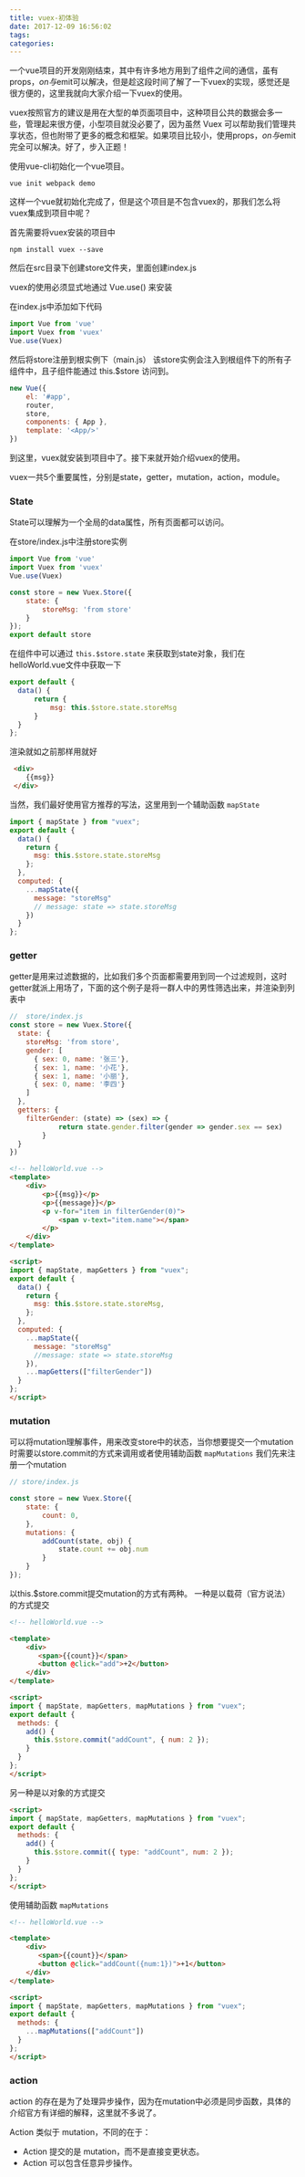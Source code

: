 ```yaml
---
title: vuex-初体验
date: 2017-12-09 16:56:02
tags:
categories:
---
```


一个vue项目的开发刚刚结束，其中有许多地方用到了组件之间的通信，虽有props，$on与$emit可以解决，但是趁这段时间了解了一下vuex的实现，感觉还是很方便的，这里我就向大家介绍一下vuex的使用。

<!-- more -->

vuex按照官方的建议是用在大型的单页面项目中，这种项目公共的数据会多一些，管理起来很方便，小型项目就没必要了，因为虽然 Vuex 可以帮助我们管理共享状态，但也附带了更多的概念和框架。如果项目比较小，使用props，$on与$emit完全可以解决。好了，步入正题！

使用vue-cli初始化一个vue项目。
```
vue init webpack demo
```
这样一个vue就初始化完成了，但是这个项目是不包含vuex的，那我们怎么将vuex集成到项目中呢？

首先需要将vuex安装的项目中
```
npm install vuex --save
```
然后在src目录下创建store文件夹，里面创建index.js

vuex的使用必须显式地通过 Vue.use() 来安装

在index.js中添加如下代码
```javascript
import Vue from 'vue'
import Vuex from 'vuex'
Vue.use(Vuex)
```
然后将store注册到根实例下（main.js） 该store实例会注入到根组件下的所有子组件中，且子组件能通过 this.$store 访问到。

```javascript
new Vue({
    el: '#app',
    router,
    store,
    components: { App },
    template: '<App/>'
})
```
到这里，vuex就安装到项目中了。接下来就开始介绍vuex的使用。

vuex一共5个重要属性，分别是state，getter，mutation，action，module。

### State

State可以理解为一个全局的data属性，所有页面都可以访问。

在store/index.js中注册store实例
```javascript
import Vue from 'vue'
import Vuex from 'vuex'
Vue.use(Vuex)

const store = new Vuex.Store({
    state: {
        storeMsg: 'from store'
    }
});
export default store
```

在组件中可以通过 `this.$store.state` 来获取到state对象，我们在helloWorld.vue文件中获取一下
```javascript
export default {
  data() {
      return {
          msg: this.$store.state.storeMsg
      }
  }
};
```
渲染就如之前那样用就好
```html
 <div>
    {{msg}}
 </div>
```

当然，我们最好使用官方推荐的写法，这里用到一个辅助函数 `mapState`
```javascript
import { mapState } from "vuex";
export default {
  data() {
    return {
      msg: this.$store.state.storeMsg
    };
  },
  computed: {
    ...mapState({
      message: "storeMsg"
      // message: state => state.storeMsg
    })
  }
};
```

### getter

getter是用来过滤数据的，比如我们多个页面都需要用到同一个过滤规则，这时getter就派上用场了，下面的这个例子是将一群人中的男性筛选出来，并渲染到列表中


```javascript
//  store/index.js
const store = new Vuex.Store({
  state: {
    storeMsg: 'from store',
    gender: [
      { sex: 0, name: '张三'},
      { sex: 1, name: '小花'},
      { sex: 1, name: '小丽'},
      { sex: 0, name: '李四'}
    ]
  },
  getters: {
    filterGender: (state) => (sex) => {
            return state.gender.filter(gender => gender.sex == sex)
        }
  }
})
```

```html
<!-- helloWorld.vue -->
<template>
    <div>
        <p>{{msg}}</p>
        <p>{{message}}</p>
        <p v-for="item in filterGender(0)">
            <span v-text="item.name"></span>
        </p>
    </div>
</template>

<script>
import { mapState, mapGetters } from "vuex";
export default {
  data() {
    return {
      msg: this.$store.state.storeMsg,
    };
  },
  computed: {
    ...mapState({
      message: "storeMsg"
      //message: state => state.storeMsg
    }),
    ...mapGetters(["filterGender"])
  }
};
</script>
```

### mutation

可以将mutation理解事件，用来改变store中的状态，当你想要提交一个mutation时需要以store.commit的方式来调用或者使用辅助函数 `mapMutations`
我们先来注册一个mutation

```javascript
// store/index.js

const store = new Vuex.Store({
    state: {
        count: 0,
    },
    mutations: {
        addCount(state, obj) {
            state.count += obj.num
        }
    }
});
```

以this.$store.commit提交mutation的方式有两种。
一种是以载荷（官方说法）的方式提交

```html
<!-- helloWorld.vue -->

<template>
    <div>
       <span>{{count}}</span>
       <button @click="add">+2</button>
    </div>    
</template>

<script>
import { mapState, mapGetters, mapMutations } from "vuex";
export default {
  methods: {
    add() {
      this.$store.commit("addCount", { num: 2 });
    }
  }
};
</script>
```

另一种是以对象的方式提交

```html
<script>
import { mapState, mapGetters, mapMutations } from "vuex";
export default {
  methods: {
    add() {
      this.$store.commit({ type: "addCount", num: 2 });
    }
  }
};
</script>
```

使用辅助函数 `mapMutations`
```html
<!-- helloWorld.vue -->

<template>
    <div>
       <span>{{count}}</span>
       <button @click="addCount({num:1})">+1</button>
    </div>    
</template>

<script>
import { mapState, mapGetters, mapMutations } from "vuex";
export default {
  methods: {
    ...mapMutations(["addCount"])
  }
};
</script>
```

### action

action 的存在是为了处理异步操作，因为在mutation中必须是同步函数，具体的介绍官方有详细的解释，这里就不多说了。

Action 类似于 mutation，不同的在于：
  * Action 提交的是 mutation，而不是直接变更状态。
  * Action 可以包含任意异步操作。

